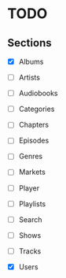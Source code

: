 # TODO

## Sections

- [x] Albums
- [ ] Artists
- [ ] Audiobooks
- [ ] Categories
- [ ] Chapters
- [ ] Episodes
- [ ] Genres
- [ ] Markets
- [ ] Player
- [ ] Playlists
- [ ] Search
- [ ] Shows
- [ ] Tracks
- [x] Users

